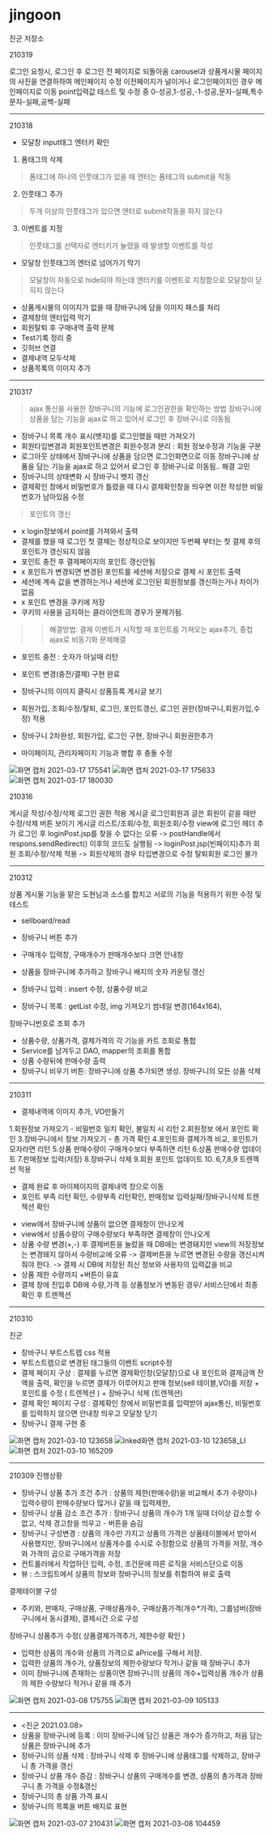 # jingoon
진군 저장소


210319

로그인 요청시, 로그인 후 로그인 전 페이지로 되돌아옴
carousel과 상품게시물 페이지의 사진을 연결하하여 메인페이지 수정
이전페이지가 널이거나 로그인페이지인 경우 메인페이지로 이동
point입력값 테스트 및 수정 중
0-성공,1-성공,-1-성공,문자-실패,특수문자-실패,공백-실패


---


210318

- 모달창 input태그 엔터키 확인
1. 폼태그의 삭제
> 폼태그에 하나의 인풋태그가 있을 때 엔터는 폼테그의 submit을 작동
2. 인풋태그 추가
> 두개 이상의 인풋태그가 있으면 엔터로 submit작동을 하지 않는다
3. 이벤트를 지정
> 인풋태그를 선택자로 엔터키가 눌렸을 때 발생할 이벤트를 작성

- 모달창 인풋태그의 엔터로 넘어가기 막기
> 모달창이 자동으로 hide되야 하는데 엔터키를 이벤트로 지정함으로 모달창이 닫히지 않는다
 
- 상품게시물의 이미지가 없을 때 장바구니에 담을 이미지 패스를 처리
- 결제창의 엔터입력 막기
- 회원탈퇴 후 구매내역 출력 문제
- Test기록 정리 중
- 깃허브 연결
- 결제내역 모두삭제
- 상품목록의 이미지 추가


---


210317

> ajax 통신을 사용한 장바구니의 기능에 로그인권한을 확인하는 방법
장바구니에 상품을 담는 기능을 ajax로 하고 있어서 로그인 후 장바구니로 이동됨
	
- 장바구니 목록 개수 표시(뱃지)를 로그인했을 때만 가져오기
- 회원타입변경과 회원포인트변경은 회원수정과 분리 : 회원 정보수정과 기능을 구분
- 로그아웃 상태에서 장바구니에 상품을 담으면 로그인화면으로 이동
장바구니에 상품을 담는 기능을 ajax로 하고 있어서 로그인 후 장바구니로 이동됨.. 해결 고민
- 장바구니의 상태변화 시 장바구니 뱃지 갱신
- 결제확인 창에서 비밀번호가 틀렸을 때 다시 결제확인창을 띄우면 이전 작성한 비밀번호가 남아있음 수정

> 포인트의 갱신 
- x login정보에서 point를 가져와서 출력
- 결제를 했을 때 로그인 첫 결제는 정상적으로 보이지만 두번째 부터는 첫 결제 후의 포인트가 갱신되지 않음
- 포인트 충전 후 결제페이지의 포인트 갱신안됨
- x 포인트가 변경되면 변경된 포인트를 세션에 저장으로 결제 시 포인트 출력
- 세션에 계속 값을 변경하는거나 세션에 로그인된 회원정보를 갱신하는거나 차이가 없음
- x 포인트 변경을 쿠키에 저장
- 쿠키의 사용을 금지하는 클라이언트의 경우가 문제가됨.
>> 해결방법: 결제 이벤트가 시작할 때 포인트를 가져오는 ajax추가, 중첩 ajax로 비동기화 문제해결

- 포인트 충전 : 숫자가 아닐때 리턴
- 포인트 변경(충전/결제) 구현 완료

- 장바구니의 이미지 클릭시 상품등록 게시글 보기
- 회원가입, 조회/수정/탈퇴, 로그인, 포인트갱신, 로그인 권한(장바구니,회원가입,수정) 적용 

- 장바구니 2차완성, 회원가입, 로그인 구현, 장바구니 회원권한추가 
- 마이페이지, 관리자페이지 기능과 병합 후 충돌 수정

![화면 캡처 2021-03-17 175541](https://user-images.githubusercontent.com/72857217/111441866-159f7200-874b-11eb-8dd0-d77479c7cb7b.png)
![화면 캡처 2021-03-17 175633](https://user-images.githubusercontent.com/72857217/111441869-16d09f00-874b-11eb-94c7-074a241137e7.png)
![화면 캡처 2021-03-17 180030](https://user-images.githubusercontent.com/72857217/111441872-17693580-874b-11eb-83f3-f385fdbd3f48.png)



210316


게시글 작성/수정/삭제 로그인 권한 적용
게시글 로그인회원과 글쓴 회원이 같을 때만 수정/삭제 버튼 보이기
게시글 리스트/조회/수정, 회원조회/수정 view에 로그인 헤더 추가
로그인 후 loginPost.jsp를 찾을 수 없다는 오류
->  postHandle에서 respons.sendRedirect() 이후의 코드도 실행됨
-> loginPost.jsp(빈페이지)추가 
회원 조회/수정/삭제 적용
-> 회원삭제의 경우 타입변경으로 수정
탈퇴회원 로그인 불가


---


210312

상품 게시물 기능을 맡은 도현님과 소스를 합치고 서로의 기능을 적용하기 위한 수정 및 테스트
- sellboard/read
- 장바구니 버튼 추가
- 구매개수 입력창, 구매개수가 판매개수보다 크면 안내창
- 상품을 장바구니에 추가하고 장바구니 배지의 숫자 카운팅 갱신

- 장바구니 입력 : insert 수정, 상품수량 비교
- 장바구니 목록 : getList 수정, img 가져오기 썸네일 변경(164x164),

장바구니번호로 조회 추가
- 상품수량, 상품가격, 결제가격의 각 기능을 카트 조회로 통합
- Service를 남겨두고 DAO, mapper의 조회를 통합 
- 상품 수량뒤에 판매수량 출력 
- 장바구니 비우기 버튼: 장바구니에 상품 추가되면 생성. 장바구니의 모든 상품 삭제



---


210311
- 결제내역에 이미지 추가, VO만들기

 1.회원정보 가져오기 - 비밀번호 일치 확인, 불일치 시 리턴
 2.회원정보 에서 포인트 확인
 3.장바구니에서 정보 가져오기 - 총 가격 확인
 4.포인트와 결제가격 비교, 포인트가 모자라면 리턴 
 5.상품 판매수량이 구매개수보다 부족하면 리턴
 6.상품 판매수량 업데이트
 7.판매정보 입력(저장)
 8.장바구니 삭제
 9.회원 포인트 업데이트
 10. 6,7,8,9 트렌젝션 적용
* 결제 완료 후 마이페이지의 결제내역 창으로 이동
* 포인트 부족 리턴 확인, 수량부족 리턴확인, 판매정보 입력실패/장바구니삭제 트렌젝션 확인

- view에서 장바구니에 상품이 없으면 결제창이 안나오게
- view에서 상품수량이 구매수량보다 부족하면 결제창이 안나오게 
- 상품 수량 변경(+,-) 후 결제버튼을 눌렀을 때 DB에는 변경돼지만 view의 저장정보는 변경돼지 않아서 수량비교에 오류
-> 결제버튼을 누르면 변경된 수량을 갱신시켜줘야 한다. 
-> 결제 시 DB에 저장된 최신 정보와 사용자의 입력값을 비교
- 상품 제한 수량까지 +버튼이 유효
- 결제 창에 진입후 DB에 수량,가격 등 상품정보가 변동된 경우/ 서비스단에서 최종 확인 후 트렌젝션



---

210310

진군
- 장바구니 부트스트렙 css 적용
- 부트스트렙으로 변경된 태그들의 이벤트 script수정
- 결제 페이지 구상 :  결제를 누르면 결제확인창(모달창)으로 내 포인트와 결제금액 잔액을 출력, 확인을 누르면 결제가 이루어지고 판매 정보(sell 테이블,VO)를 저장 + 포인트를 수정 ( 트렌젝션 ) + 장바구니 삭제 (트렌젝션) 
- 결제 확인 페이지 구성 : 결제확인 창에서 비밀번호를 입력받아 ajax통신, 비밀번호를 입력하지 않으면 안내창 띄우고 모달창 닫기
- 장바구니 결제 구현 중

![화면 캡처 2021-03-10 123658](https://user-images.githubusercontent.com/72857217/110608461-9ef4f880-81cf-11eb-829d-6bf62ba66869.png)
![Inked화면 캡처 2021-03-10 123658_LI](https://user-images.githubusercontent.com/72857217/110608470-a1575280-81cf-11eb-94c4-2d8d4d4dc449.jpg)
![화면 캡처 2021-03-10 165209](https://user-images.githubusercontent.com/72857217/110608481-a3211600-81cf-11eb-864e-6a47dc02ea9e.png)



---


210309 진행상황
- 장바구니 상품 추가 조건 추가 : 상품의 제한(판매수량)을 비교해서 추가 수량이나 입력수량이 판매수량보다 많거나 같을 때 입력제한, 
- 장바구니 상품 감소 조건 추가 : 장바구니 상품의 개수가 1개 일때 더이상 감소할 수 없고, 삭제 경고창을 띄우고 - 버튼을 숨김
- 장바구니 구성변경 : 상품의 개수만 가지고 상품의 가격은 상품테이블에서 받아서 사용했지만, 장바구니에서 상품개수를 수시로 수정함으로 상품의 가격을 저장, 개수와 가격의 곱으로 구매가격을 저장
- 컨트롤러에서 작업하던 입력, 수정, 조건문에 따른 로직을 서비스단으로 이동
- 뷰 : 스크립트에서 상품의 정보와 장바구니의 정보를 취합하여 뷰로 출력

결제테이블 구성
- 주키와, 판매자, 구매상품, 구매상품개수, 구매상품가격(개수*가격), 그룹넘버(장바구니에서 동시결제), 결제시간 으로 구성

장바구니 상품추가 수정( 상품결제가격추가, 제한수량 확인 )
- 입력한 상품의 개수와 상품의 가격으로 aPrice를 구해서 저장. 
- 입력한 상품의 개수가, 상품정보의 제한수량보다 작거나 같을 때 장바구니 추가
- 이미 장바구니에 존재하는 상품이면 장바구니의 상품의 개수+입력상품 개수가 상품의 제한 수량보다 적거나 같을 때 추가

![화면 캡처 2021-03-08 175755](https://user-images.githubusercontent.com/72857217/110608647-c8ae1f80-81cf-11eb-802f-fd36468dc143.png)
![화면 캡처 2021-03-09 105133](https://user-images.githubusercontent.com/72857217/110608652-c9df4c80-81cf-11eb-8069-0f5dbfe5b2ec.png)


---


- <진군 2021.03.08>
- 상품을 장바구니에 등록 :  이미 장바구니에 담긴 상품은 개수가 증가하고, 처음 담는 상품은 장바구니에 추가
- 장바구니의 상품 삭제 :  장바구니 삭제 후 장바구니에 상품태그를 삭제하고, 장바구니 총 가격을 갱신
- 장바구니 상품 개수 증감 : 장바구니 상품의 구매개수를 변경, 상품의 총가격과 장바구니 총 가격을 수정&갱신
- 장바구니의 총 상품 가격 표시
- 장바구니의 목록을 버튼 배지로 표현

![화면 캡처 2021-03-07 210431](https://user-images.githubusercontent.com/72857217/110608653-ca77e300-81cf-11eb-87c5-51e8227af554.png)
![화면 캡처 2021-03-08 104459](https://user-images.githubusercontent.com/72857217/110608656-ca77e300-81cf-11eb-9de8-3725026f522e.png)
